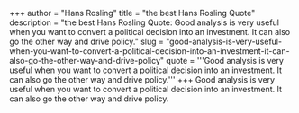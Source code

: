 +++
author = "Hans Rosling"
title = "the best Hans Rosling Quote"
description = "the best Hans Rosling Quote: Good analysis is very useful when you want to convert a political decision into an investment. It can also go the other way and drive policy."
slug = "good-analysis-is-very-useful-when-you-want-to-convert-a-political-decision-into-an-investment-it-can-also-go-the-other-way-and-drive-policy"
quote = '''Good analysis is very useful when you want to convert a political decision into an investment. It can also go the other way and drive policy.'''
+++
Good analysis is very useful when you want to convert a political decision into an investment. It can also go the other way and drive policy.
